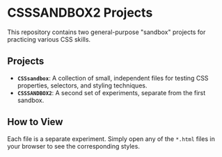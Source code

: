 # CSSSANDBOX2  Projects

This repository contains two general-purpose "sandbox" projects for practicing various CSS skills.

## Projects
- **`CSSsandbox`**: A collection of small, independent files for testing CSS properties, selectors, and styling techniques.
- **`CSSSANDBOX2`**: A second set of experiments, separate from the first sandbox.

## How to View
Each file is a separate experiment. Simply open any of the `*.html` files in your browser to see the corresponding styles.
